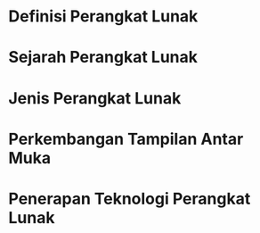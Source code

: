 # Definisi Perangkat Lunak
# Sejarah Perangkat Lunak
# Jenis Perangkat Lunak
# Perkembangan Tampilan Antar Muka
# Penerapan Teknologi Perangkat Lunak
